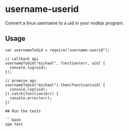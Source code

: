 # username-userid

Convert a linux username to a uid in your nodejs program.

## Usage

```node
var usernameToUid = require("username-userid");

// callback api
usernameToUid("michael", function(err, uid) {
  console.log(uid);
});

// promise api
usernameToUid("michael").then(function(uid) {
  console.log(uid);
}).catch(function(err) {
  console.error(err);
})

## Run the tests

```bash
npm test
```
